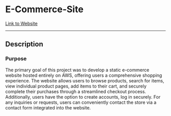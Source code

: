 # E-Commerce-Site
[Link to Website](https://azr11.com/)

---
## Description 
### Purpose 
The primary goal of this project was to develop a static e-commerce website hosted entirely on AWS, offering users a comprehensive shopping experience. The website allows users to browse products, search for items, view individual product pages, add items to their cart, and securely complete their purchases through a streamlined checkout process. Additionally, users have the option to create accounts, log in securely. For any inquiries or requests, users can conveniently contact the store via a contact form integrated into the website.

